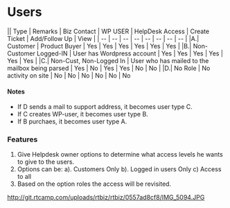 # Users

|| Type | Remarks | Biz Contact  | WP USER | HelpDesk Access | Create Ticket | Add/Follow Up | View |
| -- | -- | -- | -- | -- | -- | -- | -- |
|A.| Customer | Product Buyer | Yes | Yes | Yes | Yes | Yes | Yes |
|B.| Non-Customer Logged-IN | User has Wordpress account | Yes | Yes | Yes | Yes | Yes  | Yes |
|C.| Non-Cust, Non-Logged In | User who has mailed to the mailbox being parsed | Yes | No | Yes | Yes | No | No |
|D.| No Role | No activity on site | No | No | No | No | No | No

#### Notes

* If D sends a mail to support address, it becomes user type C.
* If C creates WP-user, it becomes user type B.
* If B purchaes, it becomes user type A.

### Features

1. Give Helpdesk owner options to determine what access levels he wants to give to the users.
2. Options can be: a). Customers Only b). Logged in users Only c) Access to all
3. Based on the option roles the access will be revisited.

http://git.rtcamp.com/uploads/rtbiz/rtbiz/0557ad8cf8/IMG_5094.JPG



